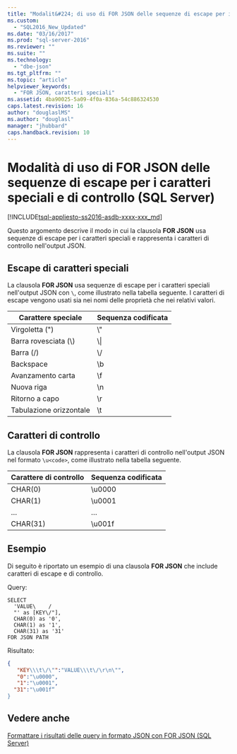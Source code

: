 ```yaml
---
title: "Modalit&#224; di uso di FOR JSON delle sequenze di escape per i caratteri speciali e di controllo (SQL Server) | Microsoft Docs"
ms.custom: 
  - "SQL2016_New_Updated"
ms.date: "03/16/2017"
ms.prod: "sql-server-2016"
ms.reviewer: ""
ms.suite: ""
ms.technology: 
  - "dbe-json"
ms.tgt_pltfrm: ""
ms.topic: "article"
helpviewer_keywords: 
  - "FOR JSON, caratteri speciali"
ms.assetid: 4ba90025-5a09-4f0a-836a-54c886324530
caps.latest.revision: 16
author: "douglaslMS"
ms.author: "douglasl"
manager: "jhubbard"
caps.handback.revision: 10
---
```

# Modalit&#224; di uso di FOR JSON delle sequenze di escape per i caratteri speciali e di controllo (SQL Server)
[!INCLUDE[tsql-appliesto-ss2016-asdb-xxxx-xxx_md](../../includes/tsql-appliesto-ss2016-asdb-xxxx-xxx-md.md)]

  Questo argomento descrive il modo in cui la clausola **FOR JSON** usa sequenze di escape per i caratteri speciali e rappresenta i caratteri di controllo nell'output JSON.  
  
## Escape di caratteri speciali  
 La clausola **FOR JSON** usa sequenze di escape per i caratteri speciali nell'output JSON con `\`, come illustrato nella tabella seguente. I caratteri di escape vengono usati sia nei nomi delle proprietà che nei relativi valori.  
  
|**Carattere speciale**|**Sequenza codificata**|  
|---------------------------|--------------------------|  
|Virgoletta (")|\\"|  
|Barra rovesciata (\\)|\\\|  
|Barra (/)|\\/|  
|Backspace|\b|  
|Avanzamento carta|\f|  
|Nuova riga|\n|  
|Ritorno a capo|\r|  
|Tabulazione orizzontale|\t|  
  
## Caratteri di controllo  
 La clausola **FOR JSON** rappresenta i caratteri di controllo nell'output JSON nel formato `\u<code>`, come illustrato nella tabella seguente.  
  
|**Carattere di controllo**|**Sequenza codificata**|  
|---------------------------|--------------------------|  
|CHAR(0)|\u0000|  
|CHAR(1)|\u0001|  
|…|…|  
|CHAR(31)|\u001f|  
  
## Esempio  
 Di seguito è riportato un esempio di una clausola **FOR JSON** che include caratteri di escape e di controllo.  
  
 Query:  
  
```tsql  
SELECT  
  'VALUE\    /  
  "' as [KEY\/"],  
  CHAR(0) as '0',  
  CHAR(1) as '1',  
  CHAR(31) as '31'  
FOR JSON PATH  
```  
  
 Risultato:  
  
```json  
{  
   "KEY\\\t\/\"":"VALUE\\\t\/\r\n\"",  
   "0":"\u0000",  
   "1":"\u0001",  
  "31":"\u001f“  
}  
```  
  
## Vedere anche  
 [Formattare i risultati delle query in formato JSON con FOR JSON &#40;SQL Server&#41;](../../relational-databases/json/format-query-results-as-json-with-for-json-sql-server.md)  
  
  